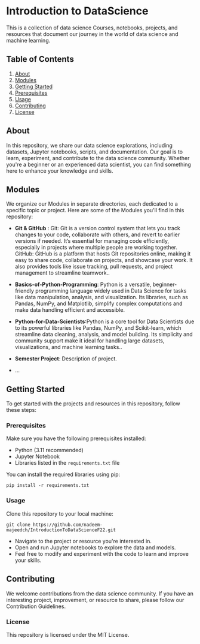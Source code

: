 # Introduction to DataScience
This is a collection of data science Courses, notebooks, projects, and resources that document our journey in the world of data science and machine learning.
## Table of Contents
1. [About](#about)
2. [Modules](#Modules)
3. [Getting Started](#getting-started)
4. [Prerequisites](#prerequisites)
5. [Usage](#usage)
6. [Contributing](#contributing)
7. [License](#license)

## About
In this repository, we share our data science explorations, including datasets, Jupyter notebooks, scripts, and documentation. Our goal is to learn, experiment, and contribute to the data science community. Whether you're a beginner or an experienced data scientist, you can find something here to enhance your knowledge and skills.

## Modules
We organize our Modules in separate directories, each dedicated to a specific topic or project. Here are some of the Modules you'll find in this repository:
- **Git & GitHub** : Git: Git is a version control system that lets you track changes to your code, collaborate with others, and revert to earlier versions if needed. It’s essential for managing code efficiently, especially in projects where multiple people are working together.
GitHub: GitHub is a platform that hosts Git repositories online, making it easy to share code, collaborate on projects, and showcase your work. It also provides tools like issue tracking, pull requests, and project management to streamline teamwork..
- **Basics-of-Python-Programming**: Python is a versatile, beginner-friendly programming language widely used in Data Science for tasks like data manipulation, analysis, and visualization. Its libraries, such as Pandas, NumPy, and Matplotlib, simplify complex computations and make data handling efficient and accessible.
- **Python-for-Data-Scientists**:Python is a core tool for Data Scientists due to its powerful libraries like Pandas, NumPy, and Scikit-learn, which streamline data cleaning, analysis, and model building. Its simplicity and community support make it ideal for handling large datasets, visualizations, and machine learning tasks..

- **Semester Project**: Description of project.
- ...

## Getting Started
To get started with the projects and resources in this repository, follow these steps:

### Prerequisites
Make sure you have the following prerequisites installed:

- Python (3.11 recommended)
- Jupyter Notebook
- Libraries listed in the `requirements.txt` file

You can install the required libraries using pip:

```shell
pip install -r requirements.txt
```
### Usage
Clone this repository to your local machine:

```shell
git clone https://github.com/nadeem-majeedch/IntroductionToDataScienceF22.git
```
- Navigate to the project or resource you're interested in.
- Open and run Jupyter notebooks to explore the data and models.
- Feel free to modify and experiment with the code to learn and improve your skills.

## Contributing
We welcome contributions from the data science community. If you have an interesting project, improvement, or resource to share, please follow our Contribution Guidelines.

### License
This repository is licensed under the MIT License.
